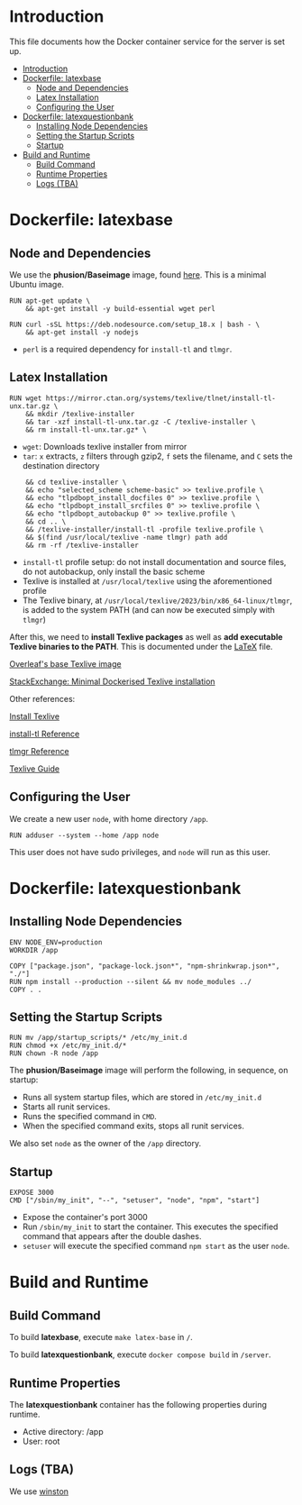 # Introduction

This file documents how the Docker container service for the server is set up.
- [Introduction](#introduction)
- [Dockerfile: latexbase](#dockerfile-latexbase)
  - [Node and Dependencies](#node-and-dependencies)
  - [Latex Installation](#latex-installation)
  - [Configuring the User](#configuring-the-user)
- [Dockerfile: latexquestionbank](#dockerfile-latexquestionbank)
  - [Installing Node Dependencies](#installing-node-dependencies)
  - [Setting the Startup Scripts](#setting-the-startup-scripts)
  - [Startup](#startup)
- [Build and Runtime](#build-and-runtime)
  - [Build Command](#build-command)
  - [Runtime Properties](#runtime-properties)
  - [Logs (TBA)](#logs-tba)


# Dockerfile: latexbase

## Node and Dependencies

We use the **phusion/Baseimage** image, found [here](https://github.com/phusion/baseimage-docker). This is a minimal Ubuntu image.
```
RUN apt-get update \
    && apt-get install -y build-essential wget perl

RUN curl -sSL https://deb.nodesource.com/setup_18.x | bash - \
    && apt-get install -y nodejs
```
- `perl` is a required dependency for `install-tl` and `tlmgr`.

## Latex Installation

```
RUN wget https://mirror.ctan.org/systems/texlive/tlnet/install-tl-unx.tar.gz \
    && mkdir /texlive-installer
    && tar -xzf install-tl-unx.tar.gz -C /texlive-installer \
    && rm install-tl-unx.tar.gz* \
```
- `wget`: Downloads texlive installer from mirror
- `tar`: `x` extracts, `z` filters through gzip2, `f` sets the filename, and `C` sets the destination directory

```
    && cd texlive-installer \
    && echo "selected_scheme scheme-basic" >> texlive.profile \ 
    && echo "tlpdbopt_install_docfiles 0" >> texlive.profile \ 
    && echo "tlpdbopt_install_srcfiles 0" >> texlive.profile \
    && echo "tlpdbopt_autobackup 0" >> texlive.profile \
    && cd .. \
    && /texlive-installer/install-tl -profile texlive.profile \
    && $(find /usr/local/texlive -name tlmgr) path add
    && rm -rf /texlive-installer
```
- `install-tl` profile setup: do not install documentation and source files, do not autobackup, only install the basic scheme
- Texlive is installed at `/usr/local/texlive` using the aforementioned profile
- The Texlive binary, at `/usr/local/texlive/2023/bin/x86_64-linux/tlmgr`, is added to the system PATH (and can now be executed simply with `tlmgr`)

After this, we need to **install Texlive packages** as well as **add executable Texlive binaries to the PATH**. This is documented under the [LaTeX](./LaTeX.md) file.

[Overleaf's base Texlive image](https://github.com/overleaf/overleaf/blob/main/server-ce/Dockerfile-base)

[StackExchange: Minimal Dockerised Texlive installation](https://tex.stackexchange.com/questions/397174/minimal-texlive-installation)

Other references:

[Install Texlive](https://www.tug.org/texlive/quickinstall.html)

[install-tl Reference](https://www.tug.org/texlive/doc/install-tl.html)

[tlmgr Reference](https://tug.org/texlive/tlmgr.html)

[Texlive Guide](https://www.tug.org/texlive/doc/texlive-en/texlive-en.html#x1-420004.2)

## Configuring the User

We create a new user `node`, with home directory `/app`.
```
RUN adduser --system --home /app node
```
This user does not have sudo privileges, and `node` will run as this user.

# Dockerfile: latexquestionbank

## Installing Node Dependencies
```
ENV NODE_ENV=production
WORKDIR /app

COPY ["package.json", "package-lock.json*", "npm-shrinkwrap.json*", "./"]
RUN npm install --production --silent && mv node_modules ../
COPY . .
```

## Setting the Startup Scripts
```
RUN mv /app/startup_scripts/* /etc/my_init.d
RUN chmod +x /etc/my_init.d/*
RUN chown -R node /app
```
The **phusion/Baseimage** image will perform the following, in sequence, on startup:
- Runs all system startup files, which are stored in `/etc/my_init.d`
- Starts all runit services.
- Runs the specified command in `CMD`.
- When the specified command exits, stops all runit services.

We also set `node` as the owner of the `/app` directory. 

## Startup
```
EXPOSE 3000
CMD ["/sbin/my_init", "--", "setuser", "node", "npm", "start"]
```
- Expose the container's port 3000
- Run `/sbin/my_init` to start the container. This executes the specified command that appears after the double dashes.
- `setuser` will execute the specified command `npm start` as the user `node`.

# Build and Runtime

## Build Command

To build **latexbase**, execute `make latex-base` in `/`.

To build **latexquestionbank**, execute `docker compose build` in `/server`.

## Runtime Properties

The **latexquestionbank** container has the following properties during runtime.
- Active directory: /app
- User: root

## Logs (TBA)

We use [winston](https://www.npmjs.com/package/winston)